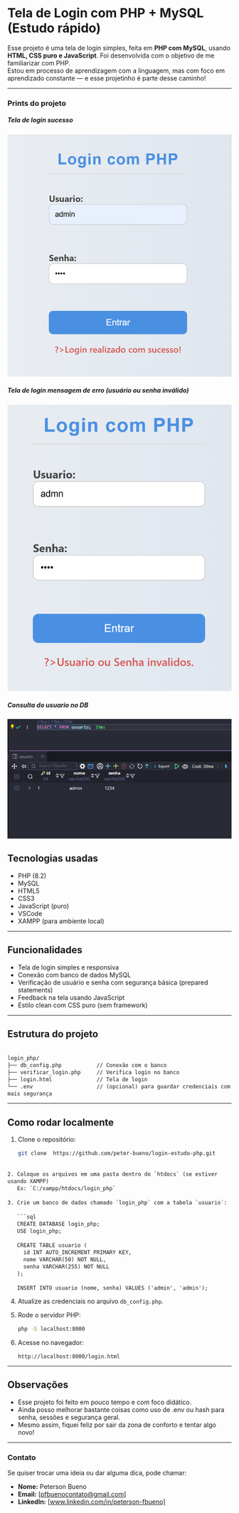 # Tela de Login com PHP + MySQL (Estudo rápido)

Esse projeto é uma tela de login simples, feita em **PHP com MySQL**, usando **HTML, CSS puro e JavaScript**. Foi desenvolvida com o objetivo de me familiarizar com PHP.  
Estou em processo de aprendizagem com a linguagem, mas com foco em aprendizado constante — e esse projetinho é parte desse caminho!

---
### Prints do projeto

 ##### Tela de login sucesso
![login sucesso](prints/login_sucesso.png)


##### Tela de login mensagem de erro (usuário ou senha inválido)
![login erro](prints/login_erro.png)

##### Consulta do usuario no DB
![login erro](prints/tabela_usuario.png)

##  Tecnologias usadas

- PHP (8.2)
- MySQL
- HTML5
- CSS3
- JavaScript (puro)
- VSCode
- XAMPP (para ambiente local)

---

##  Funcionalidades

- Tela de login simples e responsiva
- Conexão com banco de dados MySQL
- Verificação de usuário e senha com segurança básica (prepared statements)
- Feedback na tela usando JavaScript
- Estilo clean com CSS puro (sem framework)

---

## Estrutura do projeto

```

login_php/
├── db_config.php           // Conexão com o banco
├── verificar_login.php     // Verifica login no banco
├── login.html              // Tela de login
└── .env                    // (opcional) para guardar credenciais com mais segurança

```

---

## Como rodar localmente

1. Clone o repositório:
   ```bash
   git clone  https://github.com/peter-bueno/login-estudo-php.git
```

2. Coloque os arquivos em uma pasta dentro do `htdocs` (se estiver usando XAMPP)
   Ex: `C:/xampp/htdocs/login_php`

3. Crie um banco de dados chamado `login_php` com a tabela `usuario`:

   ```sql
   CREATE DATABASE login_php;
   USE login_php;

   CREATE TABLE usuario (
     id INT AUTO_INCREMENT PRIMARY KEY,
     nome VARCHAR(50) NOT NULL,
     senha VARCHAR(255) NOT NULL
   );

   INSERT INTO usuario (nome, senha) VALUES ('admin', 'admin');
   ```

4. Atualize as credenciais no arquivo `db_config.php`.

5. Rode o servidor PHP:

   ```bash
   php -S localhost:8000
   ```

6. Acesse no navegador:

   ```
   http://localhost:8000/login.html
   ```

---

##  Observações

* Esse projeto foi feito em pouco tempo e com foco didático.
* Ainda posso melhorar bastante coisas como uso de .env ou hash para senha, sessões e segurança geral.
* Mesmo assim, fiquei feliz por sair da zona de conforto e tentar algo novo!


---

###  Contato

Se quiser trocar uma ideia ou dar alguma dica, pode chamar:

* **Nome:** Peterson Bueno
* **Email:** \[pfbuenocontato@gmail.com]
* **LinkedIn:** \[www.linkedin.com/in/peterson-fbueno]

